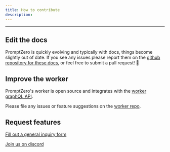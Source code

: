 ```yaml
---
title: How to contribute
description:
---
```


---

## Edit the docs

PromptZero is quickly evolving and typically with docs, things become slightly out of date.
If you see any issues please report them on the [github repository for these docs](https://github.com/PromptZero/docs), or feel free to submit a pull request! 💪

## Improve the worker

PromptZero's worker is open source and integrates with the [worker graphQL API](/docs/graph-ql).

Please file any issues or feature suggestions on the [worker repo](https://github.com/PromptZero/worker).

## Request features

[Fill out a general inquiry form](https://forms.gle/4WcYEQm1uM3dV96j6)

[Join us on discord](https://discord.gg/2TkeWdXNPQ)
